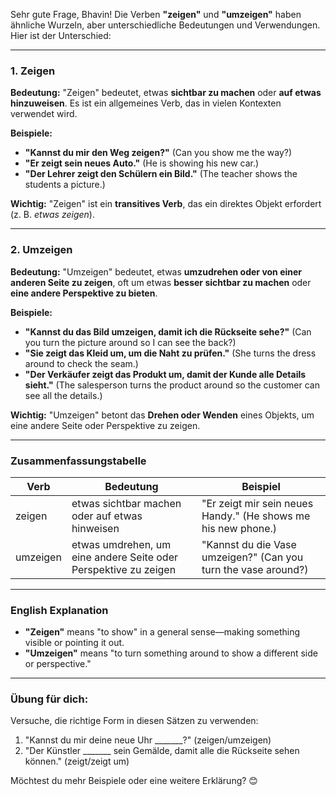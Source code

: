 Sehr gute Frage, Bhavin! Die Verben **"zeigen"** und **"umzeigen"** haben ähnliche Wurzeln, aber unterschiedliche Bedeutungen und Verwendungen. Hier ist der Unterschied:

---

### **1. Zeigen**
**Bedeutung:**
"Zeigen" bedeutet, etwas **sichtbar zu machen** oder **auf etwas hinzuweisen**. Es ist ein allgemeines Verb, das in vielen Kontexten verwendet wird.

**Beispiele:**
- **"Kannst du mir den Weg zeigen?"**
  (Can you show me the way?)
- **"Er zeigt sein neues Auto."**
  (He is showing his new car.)
- **"Der Lehrer zeigt den Schülern ein Bild."**
  (The teacher shows the students a picture.)

**Wichtig:**
"Zeigen" ist ein **transitives Verb**, das ein direktes Objekt erfordert (z. B. *etwas zeigen*).

---

### **2. Umzeigen**
**Bedeutung:**
"Umzeigen" bedeutet, etwas **umzudrehen oder von einer anderen Seite zu zeigen**, oft um etwas **besser sichtbar zu machen** oder **eine andere Perspektive zu bieten**.

**Beispiele:**
- **"Kannst du das Bild umzeigen, damit ich die Rückseite sehe?"**
  (Can you turn the picture around so I can see the back?)
- **"Sie zeigt das Kleid um, um die Naht zu prüfen."**
  (She turns the dress around to check the seam.)
- **"Der Verkäufer zeigt das Produkt um, damit der Kunde alle Details sieht."**
  (The salesperson turns the product around so the customer can see all the details.)

**Wichtig:**
"Umzeigen" betont das **Drehen oder Wenden** eines Objekts, um eine andere Seite oder Perspektive zu zeigen.

---

### **Zusammenfassungstabelle**

| Verb      | Bedeutung                                                                 | Beispiel                                                                 |
|-----------|---------------------------------------------------------------------------|--------------------------------------------------------------------------|
| zeigen    | etwas sichtbar machen oder auf etwas hinweisen                            | "Er zeigt mir sein neues Handy." (He shows me his new phone.)            |
| umzeigen  | etwas umdrehen, um eine andere Seite oder Perspektive zu zeigen           | "Kannst du die Vase umzeigen?" (Can you turn the vase around?)           |

---

### **English Explanation**
- **"Zeigen"** means "to show" in a general sense—making something visible or pointing it out.
- **"Umzeigen"** means "to turn something around to show a different side or perspective."

---

### **Übung für dich:**
Versuche, die richtige Form in diesen Sätzen zu verwenden:
1. "Kannst du mir deine neue Uhr _______?" (zeigen/umzeigen)
2. "Der Künstler _______ sein Gemälde, damit alle die Rückseite sehen können." (zeigt/zeigt um)

Möchtest du mehr Beispiele oder eine weitere Erklärung? 😊
